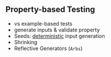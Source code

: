 ## Property-based Testing

* vs example-based tests
* generate inputs & validate property
* Seeds: <ins>deterministic</ins> input generation
* Shrinking
* Reflective Generators (`Arbs`)
